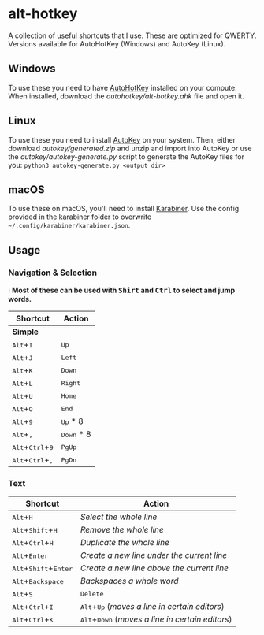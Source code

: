 # alt-hotkey
A collection of useful shortcuts that I use. These are optimized for QWERTY. Versions available for AutoHotKey (Windows) and AutoKey (Linux).

## Windows

To use these you need to have [AutoHotKey](https://www.autohotkey.com/) installed on your compute.
When installed, download the *autohotkey/alt-hotkey.ahk* file and open it.

## Linux

To use these you need to install [AutoKey](https://github.com/autokey/autokey/releases) on your system.
Then, either download *autokey/generated.zip* and unzip and import into AutoKey or use the *autokey/autokey-generate.py* script to generate the AutoKey files for you:
`python3 autokey-generate.py <output_dir>`


## macOS

To use these on macOS, you'll need to install [Karabiner](https://karabiner-elements.pqrs.org/). Use the config provided in the karabiner folder to overwrite `~/.config/karabiner/karabiner.json`.

## Usage

### Navigation & Selection
ℹ️ **Most of these can be used with <kbd>Shirt</kbd> and <kbd>Ctrl</kbd> to select and jump words.**

|Shortcut|Action|
|--------|------|
|**Simple**||
|<kbd>Alt</kbd>+<kbd>I</kbd>|<kbd>Up</kbd>|
|<kbd>Alt</kbd>+<kbd>J</kbd>|<kbd>Left</kbd>|
|<kbd>Alt</kbd>+<kbd>K</kbd>|<kbd>Down</kbd>|
|<kbd>Alt</kbd>+<kbd>L</kbd>|<kbd>Right</kbd>|
|<kbd>Alt</kbd>+<kbd>U</kbd>|<kbd>Home</kbd>|
|<kbd>Alt</kbd>+<kbd>O</kbd>|<kbd>End</kbd>|
|<kbd>Alt</kbd>+<kbd>9</kbd>|<kbd>Up</kbd> * 8|
|<kbd>Alt</kbd>+<kbd>,</kbd>|<kbd>Down</kbd> * 8|
|<kbd>Alt</kbd>+<kbd>Ctrl</kbd>+<kbd>9</kbd>|<kbd>PgUp</kbd>|
|<kbd>Alt</kbd>+<kbd>Ctrl</kbd>+<kbd>,</kbd>|<kbd>PgDn</kbd>|

### Text

|Shortcut|Action|
|--------|------|
|<kbd>Alt</kbd>+<kbd>H</kbd>|*Select the whole line*|
|<kbd>Alt</kbd>+<kbd>Shift</kbd>+<kbd>H</kbd>|*Remove the whole line*|
|<kbd>Alt</kbd>+<kbd>Ctrl</kbd>+<kbd>H</kbd>|*Duplicate the whole line*|
|<kbd>Alt</kbd>+<kbd>Enter</kbd>|*Create a new line under the current line*|
|<kbd>Alt</kbd>+<kbd>Shift</kbd>+<kbd>Enter</kbd>|*Create a new line above the current line*|
|<kbd>Alt</kbd>+<kbd>Backspace</kbd>|*Backspaces a whole word*|
|<kbd>Alt</kbd>+<kbd>S</kbd>|<kbd>Delete</kbd>|
|<kbd>Alt</kbd>+<kbd>Ctrl</kbd>+<kbd>I</kbd>|<kbd>Alt</kbd>+<kbd>Up</kbd> (*moves a line in certain editors*)|
|<kbd>Alt</kbd>+<kbd>Ctrl</kbd>+<kbd>K</kbd>|<kbd>Alt</kbd>+<kbd>Down</kbd> (*moves a line in certain editors*)|

